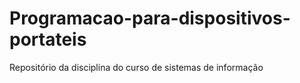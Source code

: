 # Programacao-para-dispositivos-portateis
Repositório da disciplina do curso de sistemas de informação
